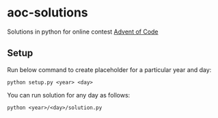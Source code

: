 # aoc-solutions
Solutions in python for online contest [Advent of Code](https://adventofcode.com/)


## Setup

Run below command to create placeholder for a particular year and day:
```
python setup.py <year> <day>
```

You can run solution for any day as follows:
```
python <year>/<day>/solution.py
```
